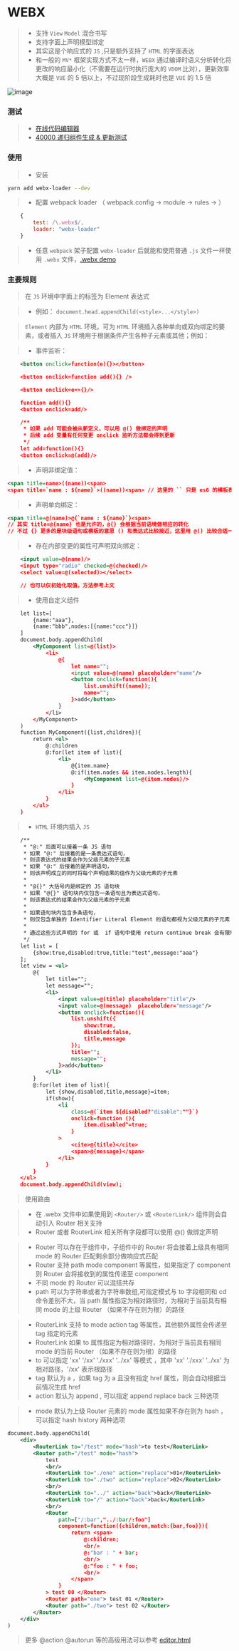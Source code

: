 # WEBX

> * 支持 `View` `Model` 混合书写
> * 支持字面上声明模型绑定
> * 其实这是个响应式的 `JS` ,只是额外支持了 `HTML` 的字面表达
> * 和一般的 `MV*` 框架实现方式不太一样，`WEBX` 通过编译时语义分析转化将更改的响应最小化（不需要在运行时执行庞大的 `VDOM` 比对），更新效率大概是 `VUE` 的 5 倍以上，不过现阶段生成耗时也是 `VUE` 的 1.5 倍

![image](https://feff01.github.io/static/img/webx_1.gifp)

### 测试
> * [在线代码编辑器](https://feff01.github.io/WEBX/dist/editor.html)
> * [40000 递归组件生成 & 更新测试](https://feff01.github.io/WEBX/dist/performance-webx.html)

### 使用

> * 安装
```bash
yarn add webx-loader --dev
```
> * 配置 webpack loader （ webpack.config -> module -> rules -> ）
```javascript
    {
        test: /\.webx$/,
        loader: "webx-loader"
    }
```
> * 任意 `webpack` 架子配置 `webx-loader` 后就能和使用普通 `.js` 文件一样使用 `.webx` 文件，[.webx demo](./test/)

### 主要规则

> 在 `JS` 环境中字面上的标签为 Element 表达式

> * 例如： `document.head.appendChild(<style>...</style>)`

> `Element` 内部为 `HTML` 环境，可为 `HTML` 环境插入各种单向或双向绑定的要素，或者插入 `JS` 环境用于根据条件产生各种子元素或其他；例如：

> * 事件监听：
```xml
    <button onclick=function(e){}></button>

    <button onclick=function add(){} /> 

    <button onclick=e=>{}/> 

    function add(){}
    <button onclick=add/> 

    /**
     * 如果 add 可能会被从新定义，可以用 @() 做绑定的声明
     * 后续 add 变量有任何变更 onclick 监听方法都会得到更新
     */
    let add=function(){}
    <button onclick=@(add)/> 
```
> * 声明非绑定值：
```xml
<span title=name>((name))<span>
<span title=`name : ${name}`>((name))<span> // 这里的 `` 只是 es6 的模板表达式，属性 = 右边可以是几乎所有的表达式
```
> * 声明单向绑定：
```xml 
<span title=@(name)>@{`name : ${name}`}<span>  
// 其实 title=@{name} 也是允许的，@{} 会根据当前语境做相应的转化
// 不过 {} 更多的是块级语句或模板的意思 () 和表达式比较接近，这里用 @() 比较合适一点
```

> * 存在内部变更的属性可声明双向绑定：
```xml
    <input value=@(name)/>
    <input type="radio" checked=@(checked)/>
    <select value=@(selected)></select>

    // 也可以仅初始化取值，方法参考上文
```


> * 使用自定义组件
```xml
    let list=[
        {name:"aaa"},
        {name:"bbb",nodes:[{name:"ccc"}]}
    ]
    document.body.appendChild(
        <MyComponent list=@(list)>
            <li>
                @{
                    let name="";
                    <input value=@(name) placeholder="name"/>
                    <button onclick=function(){
                        list.unshift({name});
                        name="";
                    }>add</button>
                }
            </li>
        </MyComponent>
    )
    function MyComponent({list,children}){
        return <ul>
            @:children
            @:for(let item of list){
                <li>
                    @{item.name}
                    @:if(item.nodes && item.nodes.length){
                        <MyComponent list=@(item.nodes)/>
                    }
                </li>
            }
        </ul>
    }

```

> * `HTML` 环境内插入 `JS`  
```xml
    /**
     * "@:" 后面可以接着一条 JS 语句
     * 如果 "@:" 后接着的是一条表达式语句，
     * 则该表达式的结果会作为父级元素的子元素
     * 如果 "@:" 后接着的是声明语句，
     * 则该声明成立的同时将每个声明结果的值作为父级元素的子元素
     * 
     * "@{}" 大括号内是绑定的 JS 语句块  
     * 如果 "@{}" 语句块内仅包含一条语句且为表达式语句，
     * 则该表达式的结果会作为父级元素的子元素
     * 
     * 如果语句块内包含多条语句，
     * 则仅包含单独的 Identifier Literal Element 的语句都视为父级元素的子元素
     * 
     * 通过这些方式声明的 for 或  if 语句中使用 return continue break 会有限制，不过影响不大后续取消限制或列出
     */
    let list = [
        {show:true,disabled:true,title:"test",message:"aaa"}
    ];
    let view = <ul>
        @{
            let title="";
            let message="";
            <li>
                <input value=@(title) placeholder="title"/>
                <input value=@(message)  placeholder="message"/>
                <button onclick=function(){
                    list.unshift({
                        show:true,
                        disabled:false,
                        title,message
                    });
                    title="";
                    message="";
                }>add</button>
            </li>
        }
        @:for(let item of list){
            let {show,disabled,title,message}=item;
            if(show){
                <li 
                    class=@(`item ${disabled?"disable":""}`)
                    onclick=function (){
                        item.disabled^=true;
                    }
                >
                    <cite>@{title}</cite>
                    <span>@{message}</span>
                </li>
            }
        }
    </ul>
    document.body.appendChild(view);
```

>  使用路由

> * 在 .webx 文件中如果使用到 `<Router/>` 或 `<RouterLink/>` 组件则会自动引入 Router 相关支持
> * Router 或者 RouterLink 相关所有字段都可以使用 @() 做绑定声明

> * Router 可以存在于组件中，子组件中的 Router 将会接着上级具有相同 mode 的 Router 匹配剩余部分做响应式匹配
> * Router 支持 path mode component 等属性，如果指定了 component 则 Router 会将接收到的属性传递至 component
> * 不同 mode 的 Router 可以混搭共存
> * path 可以为字符串或者为字符串数组,可指定模式与 to 字段相同和 cd 命令差别不大，当 path 属性指定为相对路径时，为相对于当前具有相同 mode 的上级 Router （如果不存在则为根）的路径

> * RouterLink 支持 to mode action tag 等属性，其他额外属性会传递至 tag 指定的元素
> * RouterLink 如果 to 属性指定为相对路径时，为相对于当前具有相同 mode 的当前 Router （如果不存在则为根）的路径
> * to 可以指定 'xx' '/xx' './xxx' '../xx' 等模式 ，其中 'xx' './xxx' '../xx' 为相对路径，'/xx' 表示根路径
> * tag 默认为 a ，如果 tag 为 a 且没有指定 href 属性，则会自动根据当前情况生成 href
> * action 默认为 append , 可以指定 append replace back 三种选项

> * mode 默认为上级 Router 元素的 mode 属性如果不存在则为 hash ，可以指定 hash history 两种选项

```xml
document.body.appendChild(
    <div>
        <RouterLink to="/test" mode="hash">to test</RouterLink>
        <Router path="/test" mode="hash">
            test
            <br/>
            <RouterLink to="./one" action="replace">01</RouterLink>
            <RouterLink to="./two" action="replace">02</RouterLink>
            <br/>
            <RouterLink to="../" action="back">back</RouterLink>
            <RouterLink to="/" action="back">back</RouterLink>
            <br/>
            <Router 
                path=["/:bar","../:bar/:foo"]
                component=function({children,match:{bar,foo}}){
                    return <span>
                        @:children;
                        <br/>
                        @:"bar : " + bar;
                        <br/>
                        @:"foo : " + foo;
                        <br/>
                    </span>
                }
            > test 00 </Router>
            <Router path="one"> test 01 </Router>
            <Router path="./two"> test 02 </Router>
        </Router>
    </div>
)
```


> 更多 @action @autorun 等的高级用法可以参考 [editor.html](https://feff01.github.io/WEBX/dist/editor.html)







 
